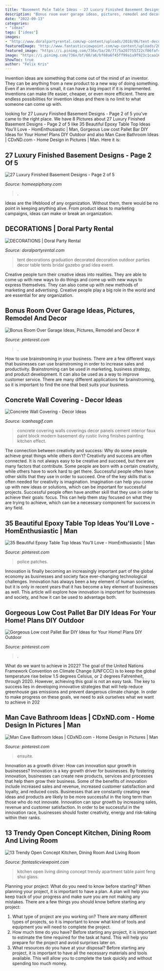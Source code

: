 ```yaml
---
title: "Basement Pole Table Ideas - 27 Luxury Finished Basement Designs"
description: "Bonus room over garage ideas, pictures, remodel and decor #"
date: "2022-09-13"
categories:
- "ideas"
tags: ["ideas"]
images:
- "http://www.doralpartyrental.com/wp-content/uploads/2016/06/tent-decorated-1-1024x768.jpg"
featuredImage: "http://www.fantasticviewpoint.com/wp-content/uploads/2016/07/beautiful-paint-ideas-for-open-living-room-and-kitchen-glass-coffee-table-glass-kitchen-rack-glass-dining-table-with-chairs-634x427.jpg"
featured_image: "https://i.pinimg.com/736x/5a/20/77/5a207755722cf06faf4e6a421886bfe8.jpg"
image: "https://i.pinimg.com/736x/bf/60/a6/bf60a6f45ff99a1a9f923c1caa16d3ef.jpg"
ShowToc: true
author: "Felix Kris"
---
```



Invention ideas are something that come out of the mind of an inventor. They can be anything from a new product to a new way of doing something. Even if an invention is small, it can have a big impact if it is implemented. Inventions can make life easier, cheaper, or even more efficient. There are endless possibilities for invention ideas and there is no limit to what someone can come up with.

	

		
looking for 27 Luxury Finished Basement Designs - Page 2 of 5 you've came to the right place. We have 8 Pictures about 27 Luxury Finished Basement Designs - Page 2 of 5 like 35 Beautiful Epoxy Table Top Ideas You&#039;ll Love - HomEnthusiastic | Man, Gorgeous Low cost Pallet Bar DIY Ideas for Your Home! Plans DIY Outdoor and also Man Cave Bathroom Ideas | CDxND.com - Home Design in Pictures | Man. Here it is:
		
    
## 27 Luxury Finished Basement Designs - Page 2 Of 5

<img loading=lazy src="https://homeepiphany.com/wp-content/uploads/2015/07/27-Luxury-Finished-Basement-Designs-10.jpg" onerror="this.onerror=null;this.src='https://tse1.mm.bing.net/th?id=OIP.MgB746NT6C8YMZELW3SRfgHaE7&amp;pid=15.1';" alt="27 Luxury Finished Basement Designs - Page 2 of 5">

_Source: homeepiphany.com_

>. 

	

Ideas are the lifeblood of any organization. Without them, there would be no point in keeping anything alive. From product ideas to marketing campaigns, ideas can make or break an organization.

    
## DECORATIONS | Doral Party Rental

<img loading=lazy src="http://www.doralpartyrental.com/wp-content/uploads/2016/06/tent-decorated-1-1024x768.jpg" onerror="this.onerror=null;this.src='https://tse3.mm.bing.net/th?id=OIP.iV2Mms9QRgFVN1cja8yS8QHaFj&amp;pid=15.1';" alt="DECORATIONS | Doral Party Rental">

_Source: doralpartyrental.com_

>tent decorations graduation decorated decoration outdoor parties decor table tents bridal gazebo grad idea event. 

	

Creative people turn their creative ideas into realities. They are able to come up with new ways to do things and come up with new ways to express themselves. They can also come up with new methods of marketing and advertising. Creative people play a big role in the world and are essential for any organization.

    
## Bonus Room Over Garage Ideas, Pictures, Remodel And Decor #

<img loading=lazy src="https://i.pinimg.com/736x/5a/20/77/5a207755722cf06faf4e6a421886bfe8.jpg" onerror="this.onerror=null;this.src='https://tse3.mm.bing.net/th?id=OIP.a7u-_DqGDCo26sRaLBIl5gHaHa&amp;pid=15.1';" alt="Bonus Room Over Garage Ideas, Pictures, Remodel and Decor #">

_Source: pinterest.com_

>. 

	

How to use brainstroming in your business.
There are a few different ways that businesses can use brainstroming in order to increase sales and productivity. Brainstroming can be used in marketing, business strategy, and product development. It can also be used as a way to improve customer service. There are many different applications for brainstroming, so it is important to find the one that best suits your business.

    
## Concrete Wall Covering - Decor Ideas

<img loading=lazy src="https://www.icanhasgif.com/wp-content/uploads/2015/09/Concrete-Wall-Covering.jpg" onerror="this.onerror=null;this.src='https://tse2.mm.bing.net/th?id=OIP.cZ0blbFUcAqD90xMiMQPKwHaEK&amp;pid=15.1';" alt="Concrete Wall Covering - Decor Ideas">

_Source: icanhasgif.com_

>concrete covering walls coverings decor panels cement interior faux paint block modern basement diy rustic living finishes painting kitchen effect. 

	

The connection between creativity and success: Why do some people achieve great things while others don't?
Creativity and success are often connected. It is not always easy to be creative and succeed, but there are many factors that contribute. Some people are born with a certain creativity, while others have to work hard to get there. Successful people often have other skills that they use in order to succeed. One of the key skills that is often needed for creativity is imagination. Imagination can help you come up with new ideas or solutions, which can be important for successful projects. Successful people often have another skill that they use in order to achieve their goals: focus. This can help them stay focused on what they are trying to achieve, which can be a necessary component for success in any field.

    
## 35 Beautiful Epoxy Table Top Ideas You&#039;ll Love - HomEnthusiastic | Man

<img loading=lazy src="https://i.pinimg.com/736x/bf/60/a6/bf60a6f45ff99a1a9f923c1caa16d3ef.jpg" onerror="this.onerror=null;this.src='https://tse1.mm.bing.net/th?id=OIP.Syf635LiY52YuHsmh4rO4gHaJ3&amp;pid=15.1';" alt="35 Beautiful Epoxy Table Top Ideas You&#039;ll Love - HomEnthusiastic | Man">

_Source: pinterest.com_

>police patches. 

	

Innovation is finally becoming an increasingly important part of the global economy as businesses and society face ever-changing technological challenges. Innovation has always been a key element of human societies, but it is only in recent years that it has become a key element of businesses as well. This article will explore how innovation is important for businesses and society, and how it can be used to advantage both.

    
## Gorgeous Low Cost Pallet Bar DIY Ideas For Your Home! Plans DIY Outdoor

<img loading=lazy src="https://i.pinimg.com/736x/51/7a/43/517a433400beb94c2cd7024cf1e03eef.jpg" onerror="this.onerror=null;this.src='https://tse2.mm.bing.net/th?id=OIP.Ew8fK6ltKmvjXouh5_VRSwHaJ3&amp;pid=15.1';" alt="Gorgeous Low cost Pallet Bar DIY Ideas for Your Home! Plans DIY Outdoor">

_Source: pinterest.com_

>. 

	

What do we want to achieve in 2022?
The goal of the United Nations Framework Convention on Climate Change (UNFCCC) is to keep the global temperature rise below 1.5 degrees Celsius, or 2 degrees Fahrenheit, through 2020. However, achieving this goal is not an easy task. The key to success lies in developing innovative strategies that will help reduce greenhouse gas emissions and prevent dangerous climate change. In order to make progress on these goals, we need to ask ourselves what we want to achieve in 202
    
## Man Cave Bathroom Ideas | CDxND.com - Home Design In Pictures | Man

<img loading=lazy src="https://i.pinimg.com/736x/d0/ac/23/d0ac231cd900ec82245736ed3f9a1955.jpg" onerror="this.onerror=null;this.src='https://tse4.mm.bing.net/th?id=OIP.DUxF8uFztFDfN6k0XNhosgHaIv&amp;pid=15.1';" alt="Man Cave Bathroom Ideas | CDxND.com - Home Design in Pictures | Man">

_Source: pinterest.com_

>ensuite. 

	

Innovation as a growth driver: How can innovation spur growth in businesses?
Innovation is a key growth driver for businesses. By fostering innovation, businesses can create new products, services and processes that help them grow their business. Some of the benefits of innovation include increased sales and revenue, increased customer satisfaction and loyalty, and reduced costs.
Businesses that are constantly creating new ideas and products are likely to be more successful in the long term than those who do not innovate. Innovation can spur growth by increasing sales, revenue and customer satisfaction. In order to be successful in the innovation race, businesses should foster creativity, energy and risk-taking within their ranks.

    
## 13 Trendy Open Concept Kitchen, Dining Room And Living Room

<img loading=lazy src="http://www.fantasticviewpoint.com/wp-content/uploads/2016/07/beautiful-paint-ideas-for-open-living-room-and-kitchen-glass-coffee-table-glass-kitchen-rack-glass-dining-table-with-chairs-634x427.jpg" onerror="this.onerror=null;this.src='https://tse1.mm.bing.net/th?id=OIP.OyY9oOK-4XIriXXbBCWfKwHaE_&amp;pid=15.1';" alt="13 Trendy Open Concept Kitchen, Dining Room And Living Room">

_Source: fantasticviewpoint.com_

>kitchen open living dining concept trendy apartment table paint feng shui glass. 

	

Planning your project: What do you need to know before starting?
When planning your project, it is important to have a plan. A plan will help you keep track of your progress and make sure you are not making any mistakes. There are a few things you should know before starting any project:
1. What type of project are you working on? There are many different types of projects, so it is important to know what kind of tools and equipment you will need to complete the project.
2. How much time do you have? Before starting any project, it is important to estimate the time required for the task at hand. This will help you prepare for the project and avoid surprises later on.
3. What resources do you have at your disposal? Before starting any project, it is important to have all the necessary materials and tools available. This will allow you to complete the task quickly and without spending too much money.

